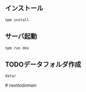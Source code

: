 
## インストール
```bash
npm install
```

## サーバ起動
```bash
npm run dev
```

## TODOデータフォルダ作成
```bash
data/
```
#   n e x t _ t o d o _ m a i n  
 
